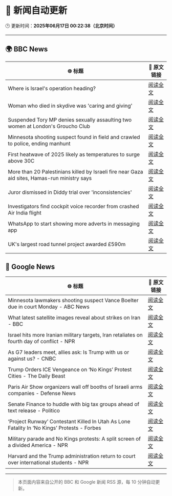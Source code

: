 # 🧠 新闻自动更新

🕒 更新时间：**2025年06月17日 00:22:38（北京时间）**

---

## 🌍 BBC News

| 🌐 标题 | 🔗 原文链接 |
|--------|-------------|
| Where is Israel's operation heading? | [阅读全文](https://www.bbc.com/news/articles/ce829v2qzyro) |
| Woman who died in skydive was 'caring and giving' | [阅读全文](https://www.bbc.com/news/articles/cy4e4jmzep4o) |
| Suspended Tory MP denies sexually assaulting two women at London's Groucho Club | [阅读全文](https://www.bbc.com/news/articles/c4g7g1858rpo) |
| Minnesota shooting suspect found in field and crawled to police, ending manhunt | [阅读全文](https://www.bbc.com/news/articles/cg5v5l4eylyo) |
| First heatwave of 2025 likely as temperatures to surge above 30C | [阅读全文](https://www.bbc.com/weather/articles/c4grg1w2xr7o) |
| More than 20 Palestinians killed by Israeli fire near Gaza aid sites, Hamas-run ministry says | [阅读全文](https://www.bbc.com/news/articles/cg7177gpr17o) |
| Juror dismissed in Diddy trial over 'inconsistencies' | [阅读全文](https://www.bbc.com/news/articles/ckg4gg626p2o) |
| Investigators find cockpit voice recorder from crashed Air India flight | [阅读全文](https://www.bbc.com/news/articles/ce818jlz5mlo) |
| WhatsApp to start showing more adverts in messaging app | [阅读全文](https://www.bbc.com/news/articles/cn5y07yqg5do) |
| UK's largest road tunnel project awarded £590m | [阅读全文](https://www.bbc.com/news/articles/c0mrm84wg4ko) |

## 📰 Google News

| 🌐 标题 | 🔗 原文链接 |
|--------|-------------|
| Minnesota lawmakers shooting suspect Vance Boelter due in court Monday - ABC News | [阅读全文](https://news.google.com/rss/articles/CBMiqAFBVV95cUxPb2FPNnVzSVd1ZDBRNURTcGVGYkVaZ3FGd1lGcWJPbnBXZGdjbmIwNVNGNUh3ZjItNjR5ekZmWF9vMG1DaDd1dlFhaFhSaENwbmRpNEFabW1TbWx5ZVlDTzFnYnE2SWhVbWhRZmgwNm5VLVJEcjZiWnFzQjZnbTN3ZWwzbER2SjFDUG1Kd2pGaVJtWGgzOEVJYUh6YVFsemhnRGNnQ3hFXy3SAa4BQVVfeXFMTlJCZUNYY1VoNG1YcnVYa05vZjlYQ1I3a2ctZmJHbjdpc2d0MUlqNlcxSWFLMThoMlZFY2E5aWxBYmNOUUh3TTFISExYWklvNVBKVVB4S19XYVlOeVFxQkFTS1BiMWItZDRuMnF1TUcxMjctSmhVU25rQVZIMXMtMTE2MFdvR2JWUFNnVjZPRWFWUXFScjdvUGFOX1dYYmVWY2pZaGZJY3FNcVpEMkNn?oc=5) |
| What latest satellite images reveal about strikes on Iran - BBC | [阅读全文](https://news.google.com/rss/articles/CBMiWkFVX3lxTE1NYnpraUE5XzkwbnlHQy1Od3FJVVMxV3dOejR5d1RXT3lEdkt0Mmw3c2VObEdNa2UxT2hEVE9hQzhIdExzdDVZVW43czhFQV9lcWVkVlRGU3Y0d9IBX0FVX3lxTFBqb0dfMmN2Zy16dnYxNGhOWFRxOTVWZEVHRUFxVExiR29iei1EZnJhanpJa0x3OC16dnp0eV9TWFB6UDJsTDFHSFQzdDJYLUxxYmQyTlZKNHFtSkxaZHI0?oc=5) |
| Israel hits more Iranian military targets, Iran retaliates on fourth day of conflict - NPR | [阅读全文](https://news.google.com/rss/articles/CBMic0FVX3lxTE1JeVF2dThxUHlWSlowaExGM1d3SmEwNlJpbkd5ZDI5SFQ0M3VEcU9NYVlaVWhaUm9Xd0xlTUhEVlA2NktwRElZc29wNFBzSjFWZE5JS0ZMZVhENjdqbFBoUjduU20zQ1dMdHFCNWtFYXV3alk?oc=5) |
| As G7 leaders meet, allies ask: Is Trump with us or against us? - CNBC | [阅读全文](https://news.google.com/rss/articles/CBMipwFBVV95cUxQaEkydEZoYmFuUVVzbXBocGVCaXdOMnVuZ2xJdVVkSnFjTWlENXp4M1MtcVk3bWtVRzkwZUh4WHlmOGc3MmgybV9KbTF4R3BFS1Q5SDhCZHdXaU9aNU5yYXI4bkZkazVrUXlKNjl0ak9YUWdMdEtpaFJzUm5ubC1ndW5SaWFXZmRHNnJNb3piVUQyTTZnSG1pYS1FTFp2V2ZNeUJiRXBpVdIBrAFBVV95cUxNUzhkeW01ZXJOZDJsVWs4STBya2V1SFYxaEVkX012dE5jRXVrRVFINTVPQk9yZUV6aVFYdEVrQzVzeGRMUWtjbW9KT19XNldVckpDOGJLc2ZMaVBCbFFxSURnZ3hGREVJTV9RMlI5a042ME94SGVCOC1TTWZhZlBlWjRSQnppVzh5UGFvUGFRSC1HWlpXNThsamp2LUktbHF1U2RnemxYYmd4OWw2?oc=5) |
| Trump Orders ICE Vengeance on ‘No Kings’ Protest Cities - The Daily Beast | [阅读全文](https://news.google.com/rss/articles/CBMinAFBVV95cUxPY3ZmYVRXZWNnYU11S1VSakluMGd1VjRIbmZZV1JhWFY1bFpqczl1eUJsOWRyNEtucVhhWGc3ZFE5OVBpVlEyT3pSX1preUpTSEdkYWxkdThSUFdWYkZFd1UzZFd0eVVVckFtaldCMy1ac2haSldMWmtyZnJUZVlQVmlSblFDbUtkOTR5b0w1Vk9sQ1QtNzNKSmVnUC0?oc=5) |
| Paris Air Show organizers wall off booths of Israeli arms companies - Defense News | [阅读全文](https://news.google.com/rss/articles/CBMivgFBVV95cUxOaHRIajBuX1JaU3ZyVXJTa2dxX2hha1F6dW5iRm1RaWlWNVJKSERtVnFZRnlma0FRZHptZlEyYm5uN3VsYThhYnpOWEZHdmtmbkxZZ3BsTTNETkh0b2hnd0F1WVUxUWdSREZKQUYzOGp6S2xhaFQwbjVsc3VQQ21FMHV3QWdvSUVEMV9EWUxKSEtoNG81RDNxTVFhb3E5bG1jVWZ1VmlIcGpmMjFPOElPQlROMTNwc3BfcGxsOGNR?oc=5) |
| Senate Finance to huddle with big tax groups ahead of text release - Politico | [阅读全文](https://news.google.com/rss/articles/CBMiwwFBVV95cUxOMFo0dGZHSmQ0WUc4V0dncXBVRktadFcwMXBmNDRFY1BkRHg3OVdrVTNaNm1Mc2xBYUR2aGRtd2dDck9qa2Y1eUlUNzBGZzBDdGVidmMzaGNKRFNuWV9JZXRscEhKUVpjc1FkWkt0dnd6cjYtUk5ycWlmbXMtM2ZCVTRXMk9sMUJKQ0F0aEVRcjE5TzNFNnFPTDJ6ZWpKSjBaNVhoeW8tSm9EaUFwWUVKS2xxSXRNb1dTaTlPeVRSNS1fbEk?oc=5) |
| ‘Project Runway’ Contestant Killed In Utah As Lone Fatality In ‘No Kings’ Protests - Forbes | [阅读全文](https://news.google.com/rss/articles/CBMiygFBVV95cUxPUEl2Wk45MGZyZW9Ybnp2blEtblo2NjZCZi1tUUZqVkVpNlJlRUMyTlo1SlFsS0VOejdBLXE3YU45YVBCb05hbDUtVDd3SUV3MkZxZGt4MjNLUEFMUUVlSVdQd2pzelBUZlV3bHhNQmpWUUN4eVkwa1Itc19ZV24zT2JaU1NESTJfeVo5WFVtenc3YUxJVDh0VnFhSnY4UGZDb2U2Sm13Y2k0aWViRnhvSndYTDNZSVZSOXEwWlo5N1JMYy1MSWVTU3NB?oc=5) |
| Military parade and No Kings protests: A split screen of a divided America - NPR | [阅读全文](https://news.google.com/rss/articles/CBMitgFBVV95cUxNUkJMcWUxOXN4WkQ1azVRQ3B0dHo4LU5VN3NBRE5HQUl2blZncUM5emQ0Z0YtQ2xJdHgzaHhMZDFPMXJ6ZUlxNG9naWpuSUt5UWVsM0UwWm1OajdxbVZ1LTVFMTNjZzB4NHdRMHBXY2pqdlVvb0FoY3NfWTNVNVhiMnpDTGQ3ZWluRzlzZnREVWhRVjk0dnFkc0pqVi1OcmlRcHVwVmwyUmtIUVRwQXVJSTNqeWtXZw?oc=5) |
| Harvard and the Trump administration return to court over international students - NPR | [阅读全文](https://news.google.com/rss/articles/CBMilgFBVV95cUxQVVBhVS1GN1NQVGpNSmszZEwxY1NLQXFoVFZ0cWlrenpuZ1Z6SDBYellJMTh5bGxXOUhBaXBzcEhVemVxYm56alpxS1AyUnpSbUlSRE80bTV6Rm9nR2syRGVwaDVDRS1qbm5nUFV3eFBRS0VaNnlwVmxhdHJIZ0tVcTZBUWt6Wno1MDctWVRxa1hrMnlscWc?oc=5) |

---
> 本页面内容来自公开的 BBC 和 Google 新闻 RSS 源，每 10 分钟自动更新。